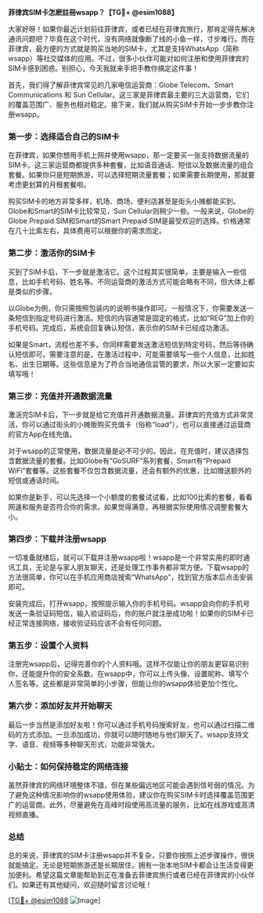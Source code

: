 **菲律宾SIM卡怎麽註冊wsapp？【TG💪+ @esim1088】**

大家好呀！如果你最近计划前往菲律宾，或者已经在菲律宾旅行，那肯定得先解决通讯问题吧？毕竟在这个时代，没有网络就像断了线的小鱼一样，寸步难行。而在菲律宾，最方便的方式就是购买当地的SIM卡，尤其是支持WhatsApp（简称wsapp）等社交媒体的应用。不过，很多小伙伴可能对如何注册和使用菲律宾的SIM卡感到困惑。别担心，今天我就来手把手教你搞定这件事！

首先，我们得了解菲律宾常见的几家电信运营商：Globe Telecom、Smart Communications 和 Sun Cellular。这三家是菲律宾最主要的三大运营商，它们的覆盖范围广、服务也相对稳定。接下来，我们就从购买SIM卡开始一步步教你注册wsapp。

### **第一步：选择适合自己的SIM卡**
在菲律宾，如果你想用手机上网并使用wsapp，那一定要买一张支持数据流量的SIM卡。这三家运营商都提供多种套餐，比如语音通话、短信以及数据流量的组合套餐。如果你只是短期旅游，可以选择短期流量套餐；如果需要长期使用，那就要考虑更划算的月租套餐啦。

购买SIM卡的地方非常多样，机场、商场、便利店甚至是街头小摊都能买到。Globe和Smart的SIM卡比较常见，Sun Cellular则稍少一些。一般来说，Globe的Globe Prepaid SIM和Smart的Smart Prepaid SIM是最受欢迎的选择。价格通常在几十比索左右，具体费用可以根据你的需求而定。

### **第二步：激活你的SIM卡**
买到了SIM卡后，下一步就是激活它。这个过程其实很简单，主要是输入一些信息，比如手机号码、姓名等。不同运营商的激活方式可能会略有不同，但大体上都是类似的步骤。

以Globe为例，你只需按照包装内的说明书操作即可。一般情况下，你需要发送一条短信到指定号码进行激活。短信的内容通常是固定的格式，比如“REG”加上你的手机号码。完成后，系统会回复确认短信，表示你的SIM卡已经成功激活。

如果是Smart，流程也差不多。你同样需要发送激活短信到特定号码，然后等待确认短信即可。需要注意的是，在激活过程中，可能需要填写一些个人信息，比如姓名、出生日期等。这些信息是为了符合当地通信监管的要求，所以大家一定要如实填写哦！

### **第三步：充值并开通数据流量**
激活完SIM卡后，下一步就是给它充值并开通数据流量。菲律宾的充值方式非常灵活，你可以通过街头的小摊贩购买充值卡（俗称“load”），也可以直接通过运营商的官方App在线充值。

对于wsapp的正常使用，数据流量是必不可少的。因此，在充值时，建议选择包含数据流量的套餐。比如Globe有“GoSURF”系列套餐，Smart有“Prepaid WiFi”套餐等。这些套餐不仅包含数据流量，还会有额外的优惠，比如赠送额外的短信或通话时间。

如果你是新手，可以先选择一个小额度的套餐试试看，比如100比索的套餐，看看网速和服务是否符合你的需求。如果觉得满意，再根据实际使用情况调整套餐大小。

### **第四步：下载并注册wsapp**
一切准备就绪后，就可以下载并注册wsapp啦！wsapp是一个非常实用的即时通讯工具，无论是与家人朋友聊天，还是处理工作事务都非常方便。下载wsapp的方法很简单，你可以在手机应用商店搜索“WhatsApp”，找到官方版本后点击安装即可。

安装完成后，打开wsapp，按照提示输入你的手机号码。wsapp会向你的手机号发送一条验证码短信，输入验证码后，你的账户就注册成功啦！如果你的SIM卡已经正常连接网络，接收验证码应该不会有任何问题。

### **第五步：设置个人资料**
注册完wsapp后，记得完善你的个人资料哦。这样不仅能让你的朋友更容易识别你，还能提升你的安全系数。在wsapp中，你可以上传头像、设置昵称、填写个人签名等。这些都是非常简单的小步骤，但能让你的wsapp体验更加个性化。

### **第六步：添加好友并开始聊天**
最后一步当然是添加好友啦！你可以通过手机号码搜索好友，也可以通过扫描二维码的方式添加。一旦添加成功，你就可以随时随地与他们聊天了。wsapp支持文字、语音、视频等多种聊天形式，功能非常强大。

### **小贴士：如何保持稳定的网络连接**
虽然菲律宾的网络环境整体不错，但在某些偏远地区可能会遇到信号弱的情况。为了避免这种情况影响你的wsapp使用体验，建议你在购买SIM卡时选择覆盖范围更广的运营商。此外，尽量避免在高峰时段使用高流量的服务，比如在线游戏或高清视频直播。

### **总结**
总的来说，菲律宾的SIM卡注册wsapp并不复杂，只要你按照上述步骤操作，很快就能搞定。无论是短期旅游还是长期居住，拥有一张本地SIM卡都会让生活变得更加便利。希望这篇文章能帮助到正在准备去菲律宾旅行或者已经在菲律宾的小伙伴们。如果还有其他疑问，欢迎随时留言讨论哦！

[[TG💪+ @esim1088](https://t.me/s/esim1088) ![Image](https://i.postimg.cc/4NQfJmqS/Snipaste-2025-05-13-00-14-12.png)]